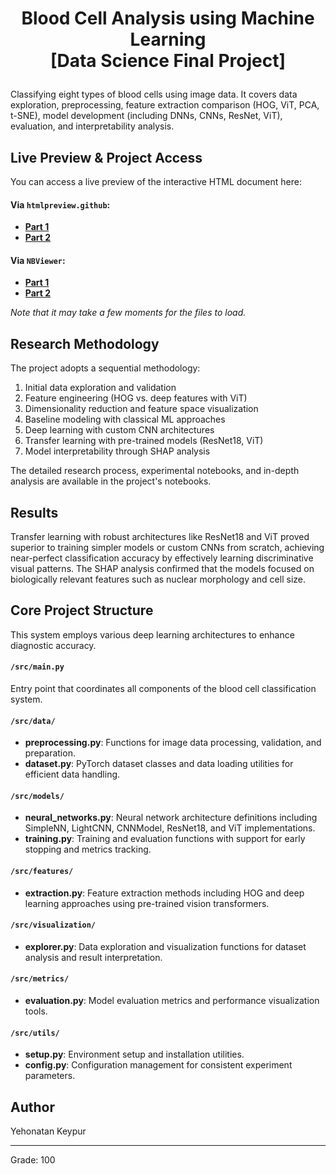 # <p align="center"> Blood Cell Analysis using Machine Learning <br> [Data Science Final Project] </p>

Classifying eight types of blood cells using image data. It covers data exploration, preprocessing, feature extraction comparison (HOG, ViT, PCA, t-SNE), model development (including DNNs, CNNs, ResNet, ViT), evaluation, and interpretability analysis.

## Live Preview & Project Access

You can access a live preview of the interactive HTML document here:

#### Via `htmlpreview.github`:

* **[Part 1](https://htmlpreview.github.io/?https://raw.githubusercontent.com/yehonatanke/Blood-Cell-Analysis-using-Machine-Learning/main/[Final_Version]_Blood_Cells_ML[Part_1].html)**
* **[Part 2](https://htmlpreview.github.io/?https://raw.githubusercontent.com/yehonatanke/Blood-Cell-Analysis-using-Machine-Learning/main/[Final_Version]_Blood_Cells_ML[Part_2].html)**

#### Via `NBViewer`:

* **[Part 1](https://nbviewer.org/github/yehonatanke/Blood-Cell-Analysis-using-Machine-Learning/blob/main/%5BFinal_Version%5D_Blood_Cells_ML%5BPart_1%5D.html)**
* **[Part 2](https://nbviewer.org/github/yehonatanke/Blood-Cell-Analysis-using-Machine-Learning/blob/main/[Final_Version]_Blood_Cells_ML[Part_2].html)**

*Note that it may take a few moments for the files to load.*

## Research Methodology
The project adopts a sequential methodology:
1. Initial data exploration and validation
2. Feature engineering (HOG vs. deep features with ViT)
3. Dimensionality reduction and feature space visualization
4. Baseline modeling with classical ML approaches
5. Deep learning with custom CNN architectures
6. Transfer learning with pre-trained models (ResNet18, ViT)
7. Model interpretability through SHAP analysis

The detailed research process, experimental notebooks, and in-depth analysis are available in the project's notebooks.

## Results
Transfer learning with robust architectures like ResNet18 and ViT proved superior to training simpler models or custom CNNs from scratch, achieving near-perfect classification accuracy by effectively learning discriminative visual patterns. The SHAP analysis confirmed that the models focused on biologically relevant features such as nuclear morphology and cell size.

## Core Project Structure

This system employs various deep learning architectures to enhance diagnostic accuracy.

#### `/src/main.py`
Entry point that coordinates all components of the blood cell classification system.

#### `/src/data/`
- **preprocessing.py**: Functions for image data processing, validation, and preparation.
- **dataset.py**: PyTorch dataset classes and data loading utilities for efficient data handling.

#### `/src/models/`
- **neural_networks.py**: Neural network architecture definitions including SimpleNN, LightCNN, CNNModel, ResNet18, and ViT implementations.
- **training.py**: Training and evaluation functions with support for early stopping and metrics tracking.

#### `/src/features/`
- **extraction.py**: Feature extraction methods including HOG and deep learning approaches using pre-trained vision transformers.

#### `/src/visualization/`
- **explorer.py**: Data exploration and visualization functions for dataset analysis and result interpretation.

#### `/src/metrics/`
- **evaluation.py**: Model evaluation metrics and performance visualization tools.

#### `/src/utils/`
- **setup.py**: Environment setup and installation utilities.
- **config.py**: Configuration management for consistent experiment parameters.

## Author 

Yehonatan Keypur

---

Grade: 100
